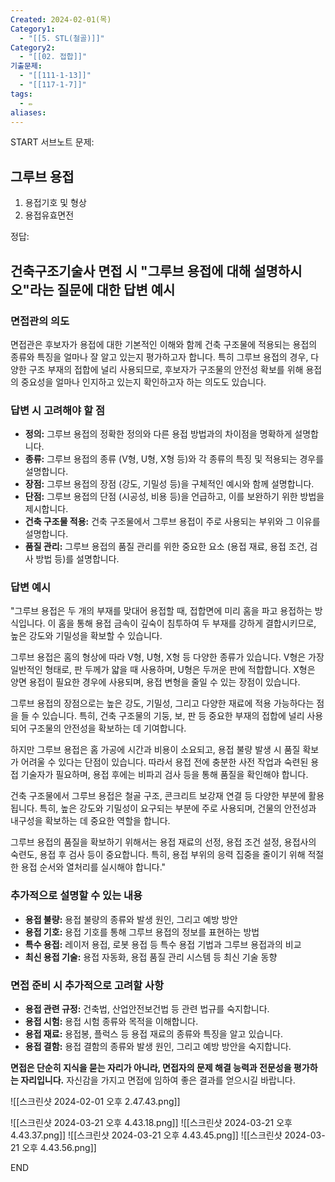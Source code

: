 ```yaml
---
Created: 2024-02-01(목)
Category1:
  - "[[5. STL(철골)]]"
Category2:
  - "[[02. 접합]]"
기출문제:
  - "[[111-1-13]]"
  - "[[117-1-7]]"
tags:
  - ✏️
aliases:
---
```

START
서브노트
문제:  
## 그루브 용접 
1. 용접기호 및 형상
2. 용접유효면전

정답: 
## 건축구조기술사 면접 시 "그루브 용접에 대해 설명하시오"라는 질문에 대한 답변 예시

### 면접관의 의도

면접관은 후보자가 용접에 대한 기본적인 이해와 함께 건축 구조물에 적용되는 용접의 종류와 특징을 얼마나 잘 알고 있는지 평가하고자 합니다. 특히 그루브 용접의 경우, 다양한 구조 부재의 접합에 널리 사용되므로, 후보자가 구조물의 안전성 확보를 위해 용접의 중요성을 얼마나 인지하고 있는지 확인하고자 하는 의도도 있습니다.

### 답변 시 고려해야 할 점

- **정의:** 그루브 용접의 정확한 정의와 다른 용접 방법과의 차이점을 명확하게 설명합니다.
- **종류:** 그루브 용접의 종류 (V형, U형, X형 등)와 각 종류의 특징 및 적용되는 경우를 설명합니다.
- **장점:** 그루브 용접의 장점 (강도, 기밀성 등)을 구체적인 예시와 함께 설명합니다.
- **단점:** 그루브 용접의 단점 (시공성, 비용 등)을 언급하고, 이를 보완하기 위한 방법을 제시합니다.
- **건축 구조물 적용:** 건축 구조물에서 그루브 용접이 주로 사용되는 부위와 그 이유를 설명합니다.
- **품질 관리:** 그루브 용접의 품질 관리를 위한 중요한 요소 (용접 재료, 용접 조건, 검사 방법 등)를 설명합니다.

### 답변 예시

"그루브 용접은 두 개의 부재를 맞대어 용접할 때, 접합면에 미리 홈을 파고 용접하는 방식입니다. 이 홈을 통해 용접 금속이 깊숙이 침투하여 두 부재를 강하게 결합시키므로, 높은 강도와 기밀성을 확보할 수 있습니다.

그루브 용접은 홈의 형상에 따라 V형, U형, X형 등 다양한 종류가 있습니다. V형은 가장 일반적인 형태로, 판 두께가 얇을 때 사용하며, U형은 두꺼운 판에 적합합니다. X형은 양면 용접이 필요한 경우에 사용되며, 용접 변형을 줄일 수 있는 장점이 있습니다.

그루브 용접의 장점으로는 높은 강도, 기밀성, 그리고 다양한 재료에 적용 가능하다는 점을 들 수 있습니다. 특히, 건축 구조물의 기둥, 보, 판 등 중요한 부재의 접합에 널리 사용되어 구조물의 안전성을 확보하는 데 기여합니다.

하지만 그루브 용접은 홈 가공에 시간과 비용이 소요되고, 용접 불량 발생 시 품질 확보가 어려울 수 있다는 단점이 있습니다. 따라서 용접 전에 충분한 사전 작업과 숙련된 용접 기술자가 필요하며, 용접 후에는 비파괴 검사 등을 통해 품질을 확인해야 합니다.

건축 구조물에서 그루브 용접은 철골 구조, 콘크리트 보강재 연결 등 다양한 부분에 활용됩니다. 특히, 높은 강도와 기밀성이 요구되는 부분에 주로 사용되며, 건물의 안전성과 내구성을 확보하는 데 중요한 역할을 합니다.

그루브 용접의 품질을 확보하기 위해서는 용접 재료의 선정, 용접 조건 설정, 용접사의 숙련도, 용접 후 검사 등이 중요합니다. 특히, 용접 부위의 응력 집중을 줄이기 위해 적절한 용접 순서와 열처리를 실시해야 합니다."

### 추가적으로 설명할 수 있는 내용

- **용접 불량:** 용접 불량의 종류와 발생 원인, 그리고 예방 방안
- **용접 기호:** 용접 기호를 통해 그루브 용접의 정보를 표현하는 방법
- **특수 용접:** 레이저 용접, 로봇 용접 등 특수 용접 기법과 그루브 용접과의 비교
- **최신 용접 기술:** 용접 자동화, 용접 품질 관리 시스템 등 최신 기술 동향

### 면접 준비 시 추가적으로 고려할 사항

- **용접 관련 규정:** 건축법, 산업안전보건법 등 관련 법규를 숙지합니다.
- **용접 시험:** 용접 시험 종류와 목적을 이해합니다.
- **용접 재료:** 용접봉, 플럭스 등 용접 재료의 종류와 특징을 알고 있습니다.
- **용접 결함:** 용접 결함의 종류와 발생 원인, 그리고 예방 방안을 숙지합니다.

**면접은 단순히 지식을 묻는 자리가 아니라, 면접자의 문제 해결 능력과 전문성을 평가하는 자리입니다.** 자신감을 가지고 면접에 임하여 좋은 결과를 얻으시길 바랍니다.


![[스크린샷 2024-02-01 오후 2.47.43.png]]

![[스크린샷 2024-03-21 오후 4.43.18.png]]
![[스크린샷 2024-03-21 오후 4.43.37.png]]
![[스크린샷 2024-03-21 오후 4.43.45.png]]
![[스크린샷 2024-03-21 오후 4.43.56.png]]



<!--ID: 1707041227989-->
END

